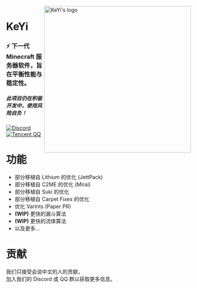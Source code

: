 <img src="https://user-images.githubusercontent.com/83630775/196994084-2c53ac23-f4be-4b90-b6fc-1b0ba65ea1b8.png" alt="KeYi's logo" align="right" width="400">
<div align="left">
  <h1>KeYi</h1>
  <h3>⚡ 下一代 Minecraft 服务器软件，旨在平衡性能与稳定性。</h3>
  <h5>此项目仍在积极开发中，使用风险自负！</h5>

[![Discord](https://img.shields.io/discord/1030133252134027304?color=%235865f2&label=Discord&logo=discord&logoColor=white&style=for-the-badge)](https://discord.gg/Sm2NsY5dpV)
[![Tencent QQ](https://img.shields.io/badge/Tencent%23QQ-%2312B7F5?style=for-the-badge&logo=tencentqq&logoColor=white)](https://jq.qq.com/?_wv=1027&k=i2MG7npf)
</div>

# 功能

- 部分移植自 Lithium 的优化 (JettPack)
- 部分移植自 C2ME 的优化 (Mirai)
- 部分移植自 Suki 的优化
- 部分移植自 Carpet Fixes 的优化
- 优化 VarInts (Paper PR)
- **(WIP)** 更快的漏斗算法
- **(WIP)** 更快的流体算法
- 以及更多...

# 贡献

我们只接受会说中文的人的贡献，<br>
加入我们的 Discord 或 QQ 群以获取更多信息。
